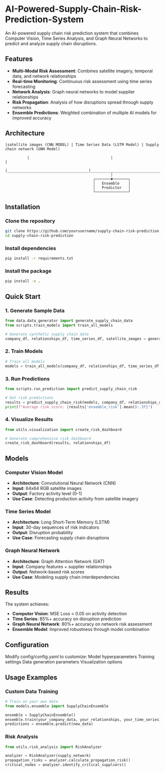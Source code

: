 # AI-Powered-Supply-Chain-Risk-Prediction-System
An AI-powered supply chain risk prediction system that combines Computer Vision, Time Series Analysis, and Graph Neural Networks to predict and analyze supply chain disruptions.




##  Features

- **Multi-Modal Risk Assessment**: Combines satellite imagery, temporal data, and network relationships
- **Real-time Monitoring**: Continuous risk assessment using time series forecasting
- **Network Analysis**: Graph neural networks to model supplier relationships
- **Risk Propagation**: Analysis of how disruptions spread through supply networks
- **Ensemble Predictions**: Weighted combination of multiple AI models for improved accuracy

##  Architecture

```
|satellite images (CNN MODEL) | Time Series Data (LSTM Model) | Supply chain network (GNN Model)

          |                                     |                                   |                                         
          |_____________________________________|___________________________________|
                                                │
                                        ┌───────▼───────┐
                                        │   Ensemble    │
                                        │   Predictor   │
                                        └───────────────┘
```

## Installation

### Clone the repository
```bash
git clone https://github.com/yourusername/supply-chain-risk-prediction.git
cd supply-chain-risk-prediction
```

### Install dependencies
```bash
pip install -r requirements.txt
```

### Install the package
```bash
pip install -e .
```

##  Quick Start

### 1. Generate Sample Data
```python
from data.data_generator import generate_supply_chain_data
from scripts.train_models import train_all_models

# Generate synthetic supply chain data
company_df, relationships_df, time_series_df, satellite_images = generate_supply_chain_data()
```

### 2. Train Models
```python
# Train all models
models = train_all_models(company_df, relationships_df, time_series_df, satellite_images)
```

### 3. Run Predictions
```python
from scripts.run_prediction import predict_supply_chain_risk

# Get risk predictions
results = predict_supply_chain_risk(models, company_df, relationships_df, time_series_df)
print(f"Average risk score: {results['ensemble_risk'].mean():.3f}")
```

### 4. Visualize Results
```python
from utils.visualization import create_risk_dashboard

# Generate comprehensive risk dashboard
create_risk_dashboard(results, relationships_df)
```

##  Models

### Computer Vision Model
- **Architecture**: Convolutional Neural Network (CNN)
- **Input**: 64x64 RGB satellite images
- **Output**: Factory activity level (0-1)
- **Use Case**: Detecting production activity from satellite imagery

### Time Series Model  
- **Architecture**: Long Short-Term Memory (LSTM)
- **Input**: 30-day sequences of risk indicators
- **Output**: Disruption probability
- **Use Case**: Forecasting supply chain disruptions

### Graph Neural Network
- **Architecture**: Graph Attention Network (GAT)
- **Input**: Company features + supplier relationships
- **Output**: Network-based risk scores
- **Use Case**: Modeling supply chain interdependencies

## Results

The system achieves:
- **Computer Vision**: MSE Loss < 0.05 on activity detection
- **Time Series**: 85%+ accuracy on disruption prediction  
- **Graph Neural Network**: 80%+ accuracy on network risk assessment
- **Ensemble Model**: Improved robustness through model combination


## Configuration

Modify config/config.yaml to customize:
Model hyperparameters
Training settings
Data generation parameters
Visualization options

##  Usage Examples

### Custom Data Training
```python
# Train on your own data
from models.ensemble import SupplyChainEnsemble

ensemble = SupplyChainEnsemble()
ensemble.train(your_company_data, your_relationships, your_time_series)
predictions = ensemble.predict(new_data)
```

### Risk Analysis
```python
from utils.risk_analysis import RiskAnalyzer

analyzer = RiskAnalyzer(supply_network)
propagation_risks = analyzer.calculate_propagation_risk()
critical_nodes = analyzer.identify_critical_suppliers()
```


